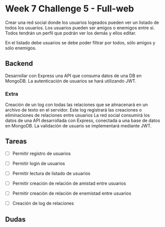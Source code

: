 # Week 7 Challenge 5 - Full-web

Crear una red social donde los usuarios logeados pueden ver un listado de todos los usuarios. Los usuarios pueden ser amigos o enemigos entre sí. Todos tendrán un perfil que podrán ver los demás y ellos editar.

En el listado debe usuarios se debe poder filtrar por todos, sólo amigos y sólo enemigos.

## Backend

Desarrollar con Express una API que consuma datos de una DB en MongoDB. La autenticación de usuarios se hará utilizando JWT.

### Extra

Creación de un log con todas las relaciones que se almacenará en un archivo de texto en el servidor. Este log registrará las creaciones o eliminaciones de relaciones entre usuarios
La red social consumirá los datos de una API desarrollada con Express, conectada a una base de datos en MongoDB. La validación de usuario se implementará mediante JWT.

## Tareas

- [ ] Permitir registro de usuarios
- [ ] Permitir login de usuarios
- [ ] Permitir lectura de listado de usuarios
- [ ] Permitir creación de relación de amistad entre usuarios
- [ ] Permitir creación de relación de enemistad entre usuarios

- [ ] Creación de log de relaciones

## Dudas
